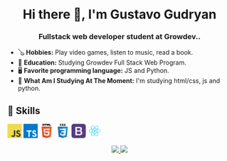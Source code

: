 <div align="center">
  <h1 align="center">Hi there 👋, I'm Gustavo Gudryan</h1>
  <h3 align="center">Fullstack web developer student at Growdev..</h4>
</div>

  - 🪕 <strong>Hobbies:</strong> Play video games, listen to music, read a book.
  - 🎒 <strong>Education:</strong> Studying Growdev Full Stack Web Program.
  - 🖥️ <strong>Favorite programming language:</strong> JS and Python.
  - 📖 <strong>What Am I Studying At The Moment:</strong> I'm studying html/css, js and python.

<div>
  <h2>🚀 Skills</h2>

<code><img height="32" src="https://raw.githubusercontent.com/github/explore/80688e429a7d4ef2fca1e82350fe8e3517d3494d/topics/javascript/javascript.png" alt="Javascript"/></code>
<code><img height="32" src="https://raw.githubusercontent.com/github/explore/80688e429a7d4ef2fca1e82350fe8e3517d3494d/topics/typescript/typescript.png" alt="Typescript"/></code>
<code><img height="32" src="https://raw.githubusercontent.com/github/explore/80688e429a7d4ef2fca1e82350fe8e3517d3494d/topics/html/html.png" alt="HTML5"/></code>
<code><img height="32" src="https://raw.githubusercontent.com/github/explore/80688e429a7d4ef2fca1e82350fe8e3517d3494d/topics/css/css.png" alt="CSS"/></code>
<code><img height="32" src="https://raw.githubusercontent.com/github/explore/80688e429a7d4ef2fca1e82350fe8e3517d3494d/topics/bootstrap/bootstrap.png" alt="Bootstrap"/></code>
<code><img height="32" src="https://raw.githubusercontent.com/github/explore/80688e429a7d4ef2fca1e82350fe8e3517d3494d/topics/react/react.png" alt="React"/></code>
 </div>

<div align="center">
  <a href="https://github.com/marcelacdarocha">
  <img height="180em" src="https://github-readme-stats.vercel.app/api?username=marcelacdarocha&show_icons=true&theme=city_lights&include_all_commits=true&count_private=true"/>
  <img height="180em" src="https://github-readme-stats.vercel.app/api/top-langs/?username=marcelacdarocha&layout=compact&langs_count=7&theme=city_lights"/>
</div>
